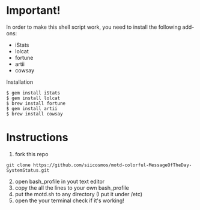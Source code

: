 # **Important!**
In order to make this shell script work, you need to install the following add-ons:

- iStats
- lolcat
- fortune
- artii
- cowsay

Installation
```
$ gem install iStats
$ gem install lolcat
$ brew install fortune
$ gem install artii
$ brew install cowsay
```
# **Instructions**
1. fork this repo
```
git clone https://github.com/siicosmos/motd-colorful-MessageOfTheDay-SystemStatus.git
```

2. open bash_profile in yout text editor
3. copy the all the lines to your own bash_profile
4. put the motd.sh to any directory (I put it under /etc)
5. open the your terminal check if it's working!

